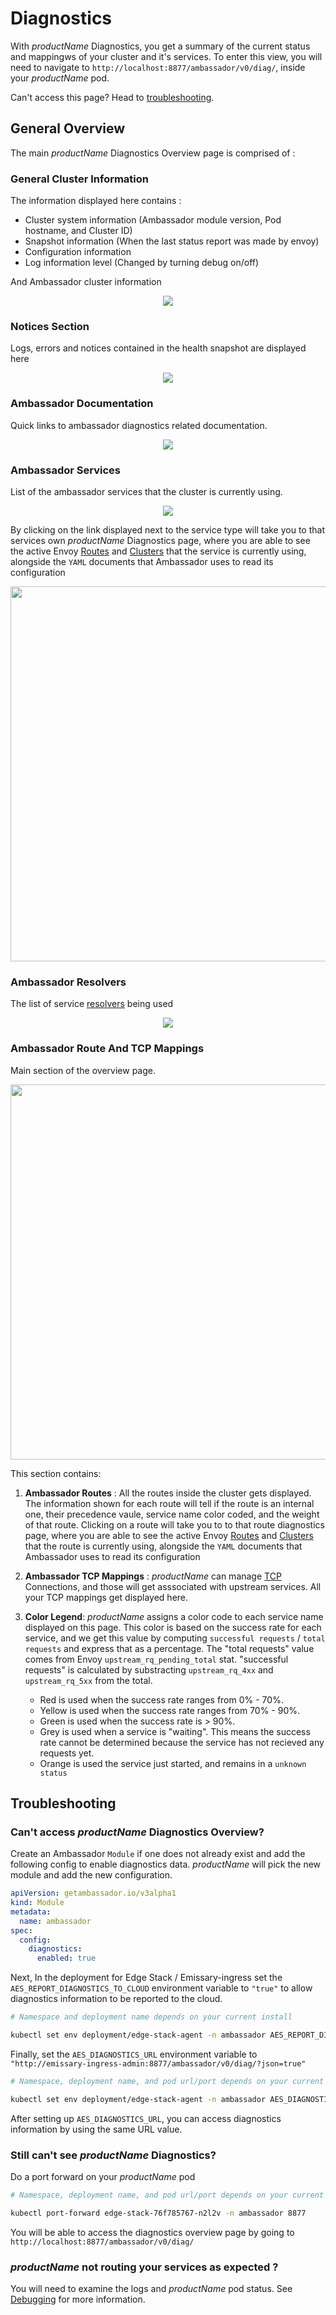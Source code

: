 # Diagnostics

With $productName$ Diagnostics, you get a summary of the current status and mappingws of your cluster and it's services. To enter this view, you will need to navigate to 
`http://localhost:8877/ambassador/v0/diag/`, inside your $productName$ pod. 

Can't access this page? Head to [troubleshooting](#troubleshooting). 

## General Overview

The main $productName$ Diagnostics Overview page is comprised of :

### General Cluster Information

The information displayed here contains :

* Cluster system information (Ambassador module version, Pod hostname, and Cluster ID)
* Snapshot information (When the last status report was made by envoy)
* Configuration information
* Log information level (Changed by turning debug on/off)

And Ambassador cluster information

  <p align="center">
    <img src="../../../images/diag-general-info.png"/>
  </p>

### Notices Section

Logs, errors and notices contained in the health snapshot are displayed here

  <p align="center">
    <img src="../../../images/diag-notices.png"/>
  </p>

### Ambassador Documentation

Quick links to ambassador diagnostics related documentation. 

  <p align="center">
    <img src="../../../images/diag-documentation.png"/>
  </p>

### Ambassador Services

List of the ambassador services that the cluster is currently using.

  <p align="center">
    <img src="../../../images/diag-servicecs-in-use.png"/>
  </p>

By clicking on the link displayed next to the service type will take you to that services own $productName$ Diagnostics page, where you are able to see the active Envoy [Routes](https://www.envoyproxy.io/docs/envoy/v1.8.0/api-v2/api/v2/route/route.proto) and [Clusters](https://www.envoyproxy.io/docs/envoy/v1.8.0/api-v2/api/v2/cds.proto) that the service is currently using, alongside the `YAML` documents that Ambassador uses to read its configuration

  <p align="center">
    <img src="../../../images/diag-service-diag-overview.png" height="600"/>
  </p>

### Ambassador Resolvers

The list of service [resolvers](https://www.getambassador.io/docs/emissary/latest/topics/running/resolvers/#using-resolvers) being used

  <p align="center">
    <img src="../../../images/diag-resolvers.png"/>
  </p>

### Ambassador Route And TCP Mappings

Main section of the overview page. 

<p align="center">
    <img src="../../../images/diag-routes.png" height="600"/>
  </p>

This section contains:

1. **Ambassador Routes** : All the routes inside the cluster gets displayed. The information shown for each route will tell if the route is an internal one, their precedence vaule, service name color coded, and the weight of that route. Clicking on a route will take you to to that route diagnostics page, where you are able to see the active Envoy [Routes](https://www.envoyproxy.io/docs/envoy/v1.8.0/api-v2/api/v2/route/route.proto) and [Clusters](https://www.envoyproxy.io/docs/envoy/v1.8.0/api-v2/api/v2/cds.proto) that the route is currently using, alongside the `YAML` documents that Ambassador uses to read its configuration

2. **Ambassador TCP Mappings** : $productName$ can manage [TCP](../tcpmappings) Connections, and those will get asssociated with upstream services. All your TCP mappings get displayed here. 

3. **Color Legend**: $productName$ assigns a color code to each service name displayed on this page. This color is based on the success rate for each service, and we get this value by computing `successful requests` / `total requests` and express that as a percentage. The "total requests" value comes from Envoy `upstream_rq_pending_total` stat. "successful requests" is calculated by substracting `upstream_rq_4xx` and `upstream_rq_5xx` from the total.

      * Red is used when the success rate ranges from 0% - 70%.
      * Yellow is used when the success rate ranges from 70% - 90%.
      * Green is used when the success rate is > 90%.
      * Grey is used when a service is "waiting". This means the success rate cannot be determined because the service has not recieved any requests yet.
      * Orange is used the service just started, and remains in a `unknown status`

## Troubleshooting

### Can't access $productName$ Diagnostics Overview?

Create an Ambassador `Module` if one does not already exist and add the following config to enable diagnostics data. $productName$ will pick the new module and add the new configuration. 

```yaml
apiVersion: getambassador.io/v3alpha1
kind: Module
metadata:
  name: ambassador
spec:
  config:
    diagnostics:
      enabled: true
```
Next, In the deployment for Edge Stack / Emissary-ingress set the <code>AES_REPORT_DIAGNOSTICS_TO_CLOUD</code> environment variable to `"true"` to allow diagnostics information to be reported to the cloud.

  ```bash
  # Namespace and deployment name depends on your current install

  kubectl set env deployment/edge-stack-agent -n ambassador AES_REPORT_DIAGNOSTICS_TO_CLOUD="true"
  ```

Finally, set the `AES_DIAGNOSTICS_URL` environment variable to `"http://emissary-ingress-admin:8877/ambassador/v0/diag/?json=true"`

  ```bash
  # Namespace, deployment name, and pod url/port depends on your current install

  kubectl set env deployment/edge-stack-agent -n ambassador AES_DIAGNOSTICS_URL="http://emissary-ingress-admin:8877/ambassador/v0/diag/?json=true"
  ```

After setting up `AES_DIAGNOSTICS_URL`, you can access diagnostics information by using the same URL value. 

### Still can't see $productName$ Diagnostics?

Do a port forward on your $productName$ pod

  ```bash
  # Namespace, deployment name, and pod url/port depends on your current install

  kubectl port-forward edge-stack-76f785767-n2l2v -n ambassador 8877
  ```

You will be able to access the diagnostics overview page by going to `http://localhost:8877/ambassador/v0/diag/`

### $productName$ not routing your services as expected ?

You will need to examine the logs and $productName$ pod status. See [Debugging](../debugging) for more information.
